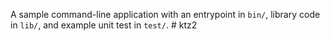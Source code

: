 A sample command-line application with an entrypoint in `bin/`, library code
in `lib/`, and example unit test in `test/`.
#   k t z 2  
 